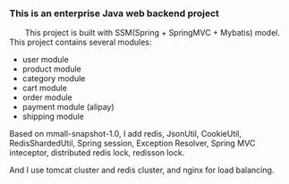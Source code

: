 ### This is an enterprise Java web backend project
&emsp;&emsp;This project is built with SSM(Spring + SpringMVC + Mybatis) model.
This project contains several modules:
- user module
- product module
- category module
- cart module
- order module
- payment module (alipay)
- shipping module

Based on mmall-snapshot-1.0, I add redis, JsonUtil, CookieUtil, RedisShardedUtil, Spring session, Exception Resolver, Spring MVC inteceptor, distributed redis lock, redisson lock.

And I use tomcat cluster and redis cluster, and nginx for load balancing.
